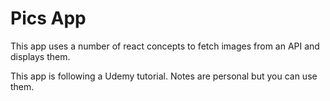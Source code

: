 # Pics App

This app uses a number of react concepts to fetch images from an API and displays them. 

This app is following a Udemy tutorial. Notes are personal but you can use them.
